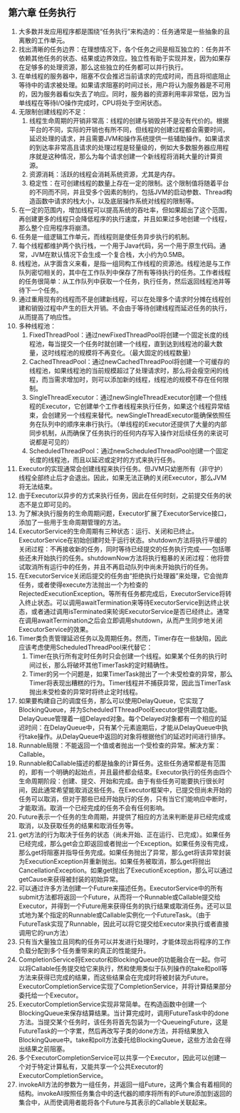 ## 第六章 任务执行

1. 大多数并发应用程序都是围绕“任务执行”来构造的：任务通常是一些抽象的且离散的工作单元。
2. 找出清晰的任务边界：在理想情况下，各个任务之间是相互独立的：任务并不依赖其他任务的状态、结果或边界效应。独立性有助于实现并发，因为如果存在足够多的处理资源，那么这些独立的任务都可以并行执行。
3. 在单线程的服务器中，阻塞不仅会推迟当前请求的完成时间，而且将彻底阻止等待中的请求被处理。如果请求阻塞的时间过长，用户将认为服务器是不可用的，因为服务器看似失去了响应。同时，服务器的资源利用率非常低，因为当单线程在等待I/O操作完成时，CPU将处于空闲状态。
4. 无限制创建线程的不足：
   1. 线程生命周期的开销非常高：线程的创建与销毁并不是没有代价的。根据平台的不同，实际的开销也有所不同，但线程的创建过程都会需要时间，延迟处理的请求，并且需要JVM和操作系统提供一些辅助操作。如果请求的到达率非常高且请求的处理过程是轻量级的，例如大多数服务器应用程序就是这种情况，那么为每个请求创建一个新线程将消耗大量的计算资源。
   2. 资源消耗：活跃的线程会消耗系统资源，尤其是内存。
   3. 稳定性：在可创建线程的数量上存在一定的限制。这个限制值将随着平台的不同而不同，并且受多个因素的制约，包括JVM的启动参数、Thread构造函数中请求的栈大小，以及底层操作系统对线程的限制等。
5. 在一定的范围内，增加线程可以提高系统的吞吐率，但如果超出了这个范围，再创建更多的线程只会降低程序的执行速度，并且如果过多地创建一个线程，那么整个应用程序将崩溃。
6. 任务是一组逻辑工作单元，而线程则是使任务异步执行的机制。
7. 每个线程都维护两个执行栈，一个用于Java代码，另一个用于原生代码。通常，JVM在默认情况下会生成一个复合栈，大小约为0.5MB。
8. 线程池，从字面含义来看，是指一组同构工作线程的资源池。线程池是与工作队列密切相关的，其中在工作队列中保存了所有等待执行的任务。工作者线程的任务很简单：从工作队列中获取一个任务，执行任务，然后返回线程池并等待下一个任务。
9. 通过重用现有的线程而不是创建新线程，可以在处理多个请求时分摊在线程创建和销毁过程中产生的巨大开销。不会由于等待创建线程而延迟任务的执行，从而提高了响应性。
10. 多种线程池：
    1. FixedThreadPool：通过newFixedThreadPool将创建一个固定长度的线程池，每当提交一个任务时就创建一个线程，直到达到线程池的最大数量，这时线程池的规模将不再变化。（最大固定的线程数量）
    2. CachedThreadPool：通过newCachedThreadPool将创建一个可缓存的线程池，如果线程池的当前规模超过了处理请求时，那么将会瘦空闲的线程，而当需求增加时，则可以添加新的线程，线程池的规模不存在任何限制。
    3. SingleThreadExecutor：通过newSingleThreadExecutor创建一个但线程的Executor，它创建单个工作者线程来执行任务，如果这个线程异常结束，会创建另一个线程来替代。newSingleThreadExecutor能确保依照任务在队列中的顺序来串行执行。（单线程的Executor还提供了大量的内部同步机制，从而确保了任务执行的任何内存写入操作对后续任务的来说可说都是可见的）
    4. ScheduledThreadPool：通过newScheduledThreadPool创建一个固定长度的线程池，而且以延迟或定时的方式来执行任务。
11. Executor的实现通常会创建线程来执行任务。但JVM只幼崽所有（非守护）线程全部终止后才会退出。因此，如果无法正确的关闭Executor，那么JVM将无法结束。
12. 由于Executor以异步的方式来执行任务，因此在任何时刻，之前提交任务的状态不是立即可见的。
13. 为了解决执行服务的生命周期问题，Executor扩展了ExecutorService接口，添加了一些用于生命周期管理的方法。
14. ExecutorService的生命周期有三种状态：运行、关闭和已终止。ExecutorService在初始创建时处于运行状态。shutdown方法将执行平缓的关闭过程：不再接收新的任务，同时等待已经提交的任务执行完成——包括哪些还未开始执行的任务。shutdownNow方法将执行粗暴的关闭过程：他将尝试取消所有运行中的任务，并且不再启动队列中尚未开始执行的任务。
15. 在ExecutorService关闭后提交的任务由“拒绝执行处理器”来处理，它会抛弃任务，或者使得execute方法抛出一个为检查的RejectedExecutionException。等所有任务都完成后，ExecutorService将转入终止状态。可以调用awaitTermination来等待ExecutorService到达终止状态，或者通过调用isTerminated来轮询ExecutorService是否已经终止。通常在调用awaitTermination之后会立即调用shutdown，从而产生同步地关闭ExecutorService的效果。
16. Timer类负责管理延迟任务以及周期任务。然而，Timer存在一些缺陷，因此应该考虑使用ScheduledThreadPool来代替它：
    1. Timer在执行所有定时任务时只会创建一个线程。如果某个任务的执行时间过长，那么将破坏其他TimerTask的定时精确性。
    2. Timer的另一个问题是，如果TimerTask抛出了一个未受检查的异常，那么Timer将表现出糟糕的行为。Timer线程并不捕获异常，因此当TimerTask抛出未受检查的异常时将终止定时线程。
17. 如果要构建自己的调度任务，那么可以使用DelayQueue，它实现了BlockingQueue，并为ScheduledTThreadPoolExecutor提供调度功能。DelayQueue管理着一组Delayed对象。每个Delayed对象都有一个相应的延迟时间：在DelayQueue中，只有某个元素逾期后，才能从DelayQueue中执行take操作。从DelayQueue中返回的对象将根据他们的延迟时间进行排序。
18. Runnable局限：不能返回一个值或者抛出一个受检查的异常。解决方案：Callable。
19. Runnable和Callable描述的都是抽象的计算任务。这些任务通常都是有范围的，即有一个明确的起始点，并且最终都会结束。Executor执行的任务由四个生命周期阶段：创建、提交、开始和完成。由于有些任务可能要执行很长时间，因此通常希望能取消这些任务。在Executor框架中，已提交但尚未开始的任务可以取消，但对于那些已经开始执行的任务，只有当它们能响应中断时，才能取消。取消一个已经完成的任务不会有任何影响。
20. Future表示一个任务的生命周期，并提供了相应的方法来判断是非已经完成或取消，以及获取任务的结果和取消任务等。
21. get方法的行为取决于任务的状态（尚未开始、正在运行、已完成）。如果任务已经完成，那么get会立即返回或者抛出一个Exception。如果任务没有完成，那么get将阻塞并指导任务完成。如果任务抛出了异常，那么get将该异常封装为ExecutionException并重新抛出。如果任务被取消，那么get将抛出CancellationException。如果get抛出了ExecutionException，那么可以通过getCause来获得被封装的初始异常。
22. 可以通过许多方法创建一个Future来描述任务。ExecutorService中的所有submit方法都将返回一个Future，从而将一个Runnable或Callable提交给Executor，并得到一个Future用来获得任务的执行结果或取消任务。还可以显式地为某个指定的Runnable或Callable实例化一个FutureTask。（由于FutureTask实现了Runnable，因此可以将它提交给Executor来执行或者直接调用它的run方法）
23. 只有当大量独立且同构的任务可以并发进行处理时，才能体现出将程序的工作负载分配到多个任务重带来的真正的性能提升。
24. CompletionService将Executor和BlockingQueue的功能融合在一起。你可以将Callable任务提交给它来执行，然和使用类似于队列操作的take和poll等方法来获得已完成的结果，而这些结果会在完成时将被封装为Future。ExecutorCompletionService实现了CompletionService，并将计算结果部分委托给一个Executor。
25. ExecutorCompletionService实现非常简单。在构造函数中创建一个BlockingQueue来保存结算结果。当计算完成时，调用FutureTask中的done方法。当提交某个任务时，该任务将首先包装为一个QueueingFuture，这是FutureTask的一个字累，然后再改写子类的done方法，并将结果放入BlockingQueue中。take和poll方法委托给BlockingQueue，这些方法会在得出结果之前阻塞。
26. 多个ExecutorCompletionService可以共享一个Executor，因此可以创建一个对于特定计算私有，又能共享一个公共Executor的ExecutorCompletionService。
27. invokeAll方法的参数为一组任务，并返回一组Future，这两个集合有着相同的结构。invokeAll按照任务集合中的迭代器的顺序将所有的Future添加到返回的集合中，从而使调用者能将各个Future与其表示的Callable关联起来。